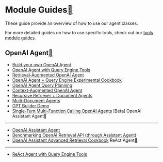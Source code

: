 Module Guides[](#module-guides "Permalink to this heading")
============================================================

These guide provide an overview of how to use our agent classes.

For more detailed guides on how to use specific tools, check out our [tools module guides](tools/root.html).

OpenAI Agent[](#openai-agent "Permalink to this heading")
----------------------------------------------------------

* [Build your own OpenAI Agent](../../../examples/agent/openai_agent.html)
* [OpenAI Agent with Query Engine Tools](../../../examples/agent/openai_agent_with_query_engine.html)
* [Retrieval-Augmented OpenAI Agent](../../../examples/agent/openai_agent_retrieval.html)
* [OpenAI Agent + Query Engine Experimental Cookbook](../../../examples/agent/openai_agent_query_cookbook.html)
* [OpenAI Agent Query Planning](../../../examples/agent/openai_agent_query_plan.html)
* [Context-Augmented OpenAI Agent](../../../examples/agent/openai_agent_context_retrieval.html)
* [Recursive Retriever + Document Agents](../../../examples/query_engine/recursive_retriever_agents.html)
* [Multi-Document Agents](../../../examples/agent/multi_document_agents.html)
* [GPT Builder Demo](../../../examples/agent/agent_builder.html)
* [Single-Turn Multi-Function Calling OpenAI Agents](../../../examples/agent/openai_agent_parallel_function_calling.html)
[Beta] OpenAI Assistant Agent[](#beta-openai-assistant-agent "Permalink to this heading")
------------------------------------------------------------------------------------------

* [OpenAI Assistant Agent](../../../examples/agent/openai_assistant_agent.html)
* [Benchmarking OpenAI Retrieval API (through Assistant Agent)](../../../examples/agent/openai_retrieval_benchmark.html)
* [OpenAI Assistant Advanced Retrieval Cookbook](../../../examples/agent/openai_assistant_query_cookbook.html)
ReAct Agent[](#react-agent "Permalink to this heading")
--------------------------------------------------------

* [ReAct Agent with Query Engine Tools](../../../examples/agent/react_agent_with_query_engine.html)
